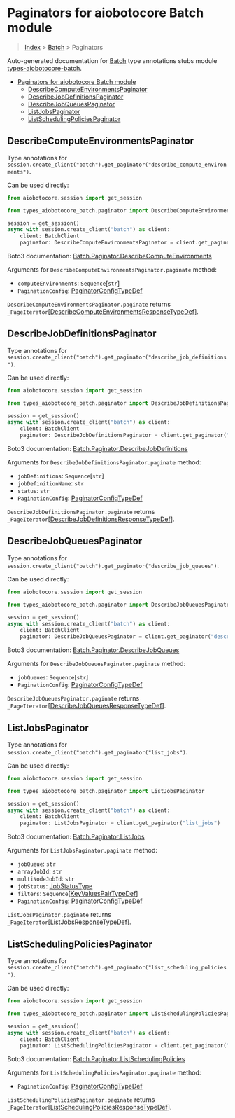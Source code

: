 <a id="paginators-for-aiobotocore-batch-module"></a>

# Paginators for aiobotocore Batch module

> [Index](..) > [Batch](.) > Paginators

Auto-generated documentation for
[Batch](https://boto3.amazonaws.com/v1/documentation/api/latest/reference/services/batch.html#Batch)
type annotations stubs module
[types-aiobotocore-batch](https://pypi.org/project/types-aiobotocore-batch/).

- [Paginators for aiobotocore Batch module](#paginators-for-aiobotocore-batch-module)
  - [DescribeComputeEnvironmentsPaginator](#describecomputeenvironmentspaginator)
  - [DescribeJobDefinitionsPaginator](#describejobdefinitionspaginator)
  - [DescribeJobQueuesPaginator](#describejobqueuespaginator)
  - [ListJobsPaginator](#listjobspaginator)
  - [ListSchedulingPoliciesPaginator](#listschedulingpoliciespaginator)

<a id="describecomputeenvironmentspaginator"></a>

## DescribeComputeEnvironmentsPaginator

Type annotations for
`session.create_client("batch").get_paginator("describe_compute_environments")`.

Can be used directly:

```python
from aiobotocore.session import get_session

from types_aiobotocore_batch.paginator import DescribeComputeEnvironmentsPaginator

session = get_session()
async with session.create_client("batch") as client:
    client: BatchClient
    paginator: DescribeComputeEnvironmentsPaginator = client.get_paginator("describe_compute_environments")
```

Boto3 documentation:
[Batch.Paginator.DescribeComputeEnvironments](https://boto3.amazonaws.com/v1/documentation/api/latest/reference/services/batch.html#Batch.Paginator.DescribeComputeEnvironments)

Arguments for `DescribeComputeEnvironmentsPaginator.paginate` method:

- `computeEnvironments`: `Sequence`\[`str`\]
- `PaginationConfig`:
  [PaginatorConfigTypeDef](./type_defs.md#paginatorconfigtypedef)

`DescribeComputeEnvironmentsPaginator.paginate` returns
`_PageIterator`\[[DescribeComputeEnvironmentsResponseTypeDef](./type_defs.md#describecomputeenvironmentsresponsetypedef)\].

<a id="describejobdefinitionspaginator"></a>

## DescribeJobDefinitionsPaginator

Type annotations for
`session.create_client("batch").get_paginator("describe_job_definitions")`.

Can be used directly:

```python
from aiobotocore.session import get_session

from types_aiobotocore_batch.paginator import DescribeJobDefinitionsPaginator

session = get_session()
async with session.create_client("batch") as client:
    client: BatchClient
    paginator: DescribeJobDefinitionsPaginator = client.get_paginator("describe_job_definitions")
```

Boto3 documentation:
[Batch.Paginator.DescribeJobDefinitions](https://boto3.amazonaws.com/v1/documentation/api/latest/reference/services/batch.html#Batch.Paginator.DescribeJobDefinitions)

Arguments for `DescribeJobDefinitionsPaginator.paginate` method:

- `jobDefinitions`: `Sequence`\[`str`\]
- `jobDefinitionName`: `str`
- `status`: `str`
- `PaginationConfig`:
  [PaginatorConfigTypeDef](./type_defs.md#paginatorconfigtypedef)

`DescribeJobDefinitionsPaginator.paginate` returns
`_PageIterator`\[[DescribeJobDefinitionsResponseTypeDef](./type_defs.md#describejobdefinitionsresponsetypedef)\].

<a id="describejobqueuespaginator"></a>

## DescribeJobQueuesPaginator

Type annotations for
`session.create_client("batch").get_paginator("describe_job_queues")`.

Can be used directly:

```python
from aiobotocore.session import get_session

from types_aiobotocore_batch.paginator import DescribeJobQueuesPaginator

session = get_session()
async with session.create_client("batch") as client:
    client: BatchClient
    paginator: DescribeJobQueuesPaginator = client.get_paginator("describe_job_queues")
```

Boto3 documentation:
[Batch.Paginator.DescribeJobQueues](https://boto3.amazonaws.com/v1/documentation/api/latest/reference/services/batch.html#Batch.Paginator.DescribeJobQueues)

Arguments for `DescribeJobQueuesPaginator.paginate` method:

- `jobQueues`: `Sequence`\[`str`\]
- `PaginationConfig`:
  [PaginatorConfigTypeDef](./type_defs.md#paginatorconfigtypedef)

`DescribeJobQueuesPaginator.paginate` returns
`_PageIterator`\[[DescribeJobQueuesResponseTypeDef](./type_defs.md#describejobqueuesresponsetypedef)\].

<a id="listjobspaginator"></a>

## ListJobsPaginator

Type annotations for
`session.create_client("batch").get_paginator("list_jobs")`.

Can be used directly:

```python
from aiobotocore.session import get_session

from types_aiobotocore_batch.paginator import ListJobsPaginator

session = get_session()
async with session.create_client("batch") as client:
    client: BatchClient
    paginator: ListJobsPaginator = client.get_paginator("list_jobs")
```

Boto3 documentation:
[Batch.Paginator.ListJobs](https://boto3.amazonaws.com/v1/documentation/api/latest/reference/services/batch.html#Batch.Paginator.ListJobs)

Arguments for `ListJobsPaginator.paginate` method:

- `jobQueue`: `str`
- `arrayJobId`: `str`
- `multiNodeJobId`: `str`
- `jobStatus`: [JobStatusType](./literals.md#jobstatustype)
- `filters`:
  `Sequence`\[[KeyValuesPairTypeDef](./type_defs.md#keyvaluespairtypedef)\]
- `PaginationConfig`:
  [PaginatorConfigTypeDef](./type_defs.md#paginatorconfigtypedef)

`ListJobsPaginator.paginate` returns
`_PageIterator`\[[ListJobsResponseTypeDef](./type_defs.md#listjobsresponsetypedef)\].

<a id="listschedulingpoliciespaginator"></a>

## ListSchedulingPoliciesPaginator

Type annotations for
`session.create_client("batch").get_paginator("list_scheduling_policies")`.

Can be used directly:

```python
from aiobotocore.session import get_session

from types_aiobotocore_batch.paginator import ListSchedulingPoliciesPaginator

session = get_session()
async with session.create_client("batch") as client:
    client: BatchClient
    paginator: ListSchedulingPoliciesPaginator = client.get_paginator("list_scheduling_policies")
```

Boto3 documentation:
[Batch.Paginator.ListSchedulingPolicies](https://boto3.amazonaws.com/v1/documentation/api/latest/reference/services/batch.html#Batch.Paginator.ListSchedulingPolicies)

Arguments for `ListSchedulingPoliciesPaginator.paginate` method:

- `PaginationConfig`:
  [PaginatorConfigTypeDef](./type_defs.md#paginatorconfigtypedef)

`ListSchedulingPoliciesPaginator.paginate` returns
`_PageIterator`\[[ListSchedulingPoliciesResponseTypeDef](./type_defs.md#listschedulingpoliciesresponsetypedef)\].
